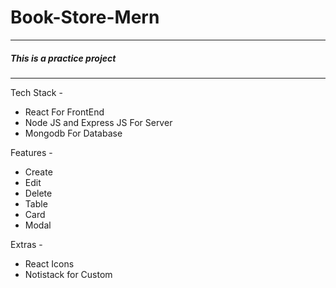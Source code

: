 # Book-Store-Mern
-----------------------------
##### This is a practice project
------------------------------
Tech Stack - 
  - React For FrontEnd
  - Node JS and Express JS For Server
  - Mongodb For Database

Features -
  - Create
  - Edit
  - Delete
  - Table
  - Card
  - Modal
    
Extras -
  - React Icons
  - Notistack for Custom
